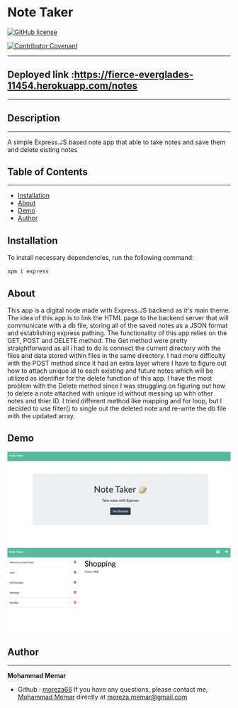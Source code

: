 # Note Taker

[![GitHub license](https://img.shields.io/badge/Repository-GitHub-orange.svg)](https://github.com/gidmp/)

[![Contributor Covenant](https://img.shields.io/badge/Contributor%20Covenant-v2.0%20adopted-ff69b4.svg)](code_of_conduct.md)

---

## Deployed link :https://fierce-everglades-11454.herokuapp.com/notes

---

## Description

---

A simple Express.JS based note app that able to take notes and save them and delete eisting notes

## Table of Contents

---

- [Installation](#installation)
- [About](#about)
- [Demo](#demo)
- [Author](#author)

## Installation

To install necessary dependencies, run the following command:

```
npm i express
```

## About

This app is a digital node made with Express.JS backend as it's main theme. The idea of this app is to link the HTML page to the backend server that will communicate with a db file, storing all of the saved notes as a JSON format and establishing express pathing.
The functionality of this app relies on the GET, POST and DELETE method. The Get method were pretty straightforward as all i had to do is connect the current directory with the files and data stored within files in the same directory.
I had more difficulty with the POST method since it had an extra layer where I have to figure out how to attach unique id to each existing and future notes which will be utilized as identifier for the delete function of this app.
I have the most problem with the Delete method since I was struggling on figuring out how to delete a note attached with unique id without messing up with other notes and thier ID. I tried different method like mapping and for loop, but I decided to use filter() to single out the deleted note and re-write the db file with the updated array.

## Demo

![](./Img-Gif/Screen%20Shot%202022-10-27%20at%203.28.43%20PM.png)
![](./Img-Gif/Screen%20Shot%202022-10-27%20at%203.33.00%20PM.png)

## Author

---

**Mohammad Memar**

- Github : [moreza66](https://github.com/moreza66)
  If you have any questions, please contact me, [Mohammad Memar](moreza.memar@gmail.com) directly at moreza.memar@gmail.com
